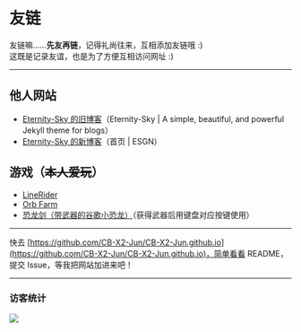 # 友链
友链嘛……**先友再链**，记得礼尚往来，互相添加友链哦 :)  
这既是记录友谊，也是为了方便互相访问网址 :)

---

## 他人网站
- [Eternity-Sky 的旧博客](https://eternity-sky.github.io/)（Eternity-Sky | A simple, beautiful, and powerful Jekyll theme for blogs）
- [Eternity-Sky 的新博客](https://etchat.us.kg/)（首页 | ESGN）

## 游戏（~~本人爱玩~~）
- [LineRider](https://www.linerider.com/)
- [Orb Farm](https://orb.farm/)
- [恐龙剑（带武器的谷歌小恐龙）](https://dinoswords.gg/)（获得武器后用键盘对应按键使用）

---
快去 [https://github.com/CB-X2-Jun/CB-X2-Jun.github.io](https://github.com/CB-X2-Jun/CB-X2-Jun.github.io)，简单看看 README，提交 Issue，等我把网站加进来吧！

---
### 访客统计
![](https://flagcounter.me/e7K)
